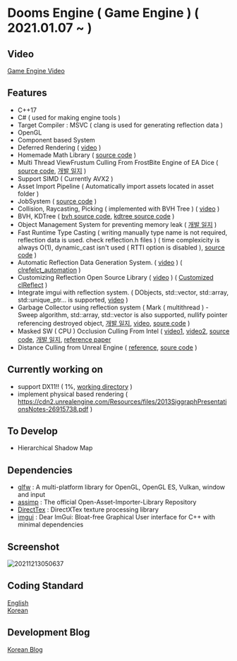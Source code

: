 # Dooms Engine ( Game Engine ) ( 2021.01.07 ~ )
  
## Video

[Game Engine Video](https://youtube.com/playlist?list=PLUg9a0kyCgTR3OhYZYSMauDmjv6D96pVz)              

## Features

  * C++17
  * C# ( used for making engine tools )    
  * Target Compiler : MSVC ( clang is used for generating reflection data )
  * OpenGL
  * Component based System
  * Deferred Rendering ( [video](https://youtu.be/TU9P8gcKsi8) )
  * Homemade Math Library ( [source code](https://github.com/SungJJinKang/LightMath_Cpp) )     
  * Multi Thread ViewFrustum Culling From FrostBite Engine of EA Dice ( [source code](https://github.com/SungJJinKang/EveryCulling/tree/main/CullingModule/ViewFrustumCulling), [개발 일지](https://sungjjinkang.github.io/doom/c++/computergraphics/game/2021/04/02/viewfrustumculling.html) )
  * Support SIMD ( Currently AVX2 )
  * Asset Import Pipeline ( Automatically import assets located in asset folder )
  * JobSystem ( [source code](https://github.com/SungJJinKang/JobSystem_cpp) )
  * Collision, Raycasting, Picking ( implemented with BVH Tree ) ( [video](https://youtu.be/ZASdCIKeG6s) )
  * BVH, KDTree ( [bvh source code](https://github.com/SungJJinKang/DoomsEngine/tree/main/Doom3/Source/Core/utility/BVH), [kdtree source code](https://github.com/SungJJinKang/DoomsEngine/tree/main/Doom3/Source/Core/utility/KDTree) )                          
  * Object Management System for preventing memory leak ( [개발 일지](https://sungjjinkang.github.io/computerscience/gameengine/2021/09/25/dangling_pointer.html) )
  * Fast Runtime Type Casting ( writing manually type name is not required, reflection data is used. check reflection.h files ) ( time complexicity is always O(1), dynamic_cast isn't used ( RTTI option is disabled ), [source code](https://github.com/SungJJinKang/Fast_Runtime_TypeCasting_cpp) )        
  * Automatic Reflection Data Generation System. ( [video](https://youtu.be/KGihaYTzqG8) ) ( [clrefelct_automation](https://github.com/SungJJinKang/clReflect_automation) )
  * Customizing Reflection Open Source Library ( [video](https://youtu.be/9DKGvkdR6zw) ) ( [Customized clReflect](https://github.com/SungJJinKang/clReflect_ForDoomsEngine) )
  * Integrate imgui with reflection system. ( DObjects, std::vector, std::array, std::unique_ptr... is supported, [video](https://youtu.be/wxZIGoTRcpo) )
  * Garbage Collector using reflection system ( Mark ( multithread ) - Sweep algorithm, std::array, std::vector is also supported, nullify pointer referencing destroyed object, [개발 일지](https://sungjjinkang.github.io/computerscience/2021/12/01/reflection_gc.html), [video](https://youtu.be/E4CNOIXYQnQ), [soure code](https://github.com/SungJJinKang/DoomsEngine/tree/main/Doom3/Source/Core/GarbageCollector) )
  * Masked SW ( CPU ) Occlusion Culling From Intel ( [video1](https://youtu.be/tMgokVljvAY), [video2](https://youtu.be/1IKTXsSLJ5g), [source code](https://github.com/SungJJinKang/EveryCulling/tree/main/CullingModule/MaskedSWOcclusionCulling), [개발 일지](https://sungjjinkang.github.io/computerscience/computergraphics/2021/12/31/masked_sw_occlusion_culling.html), [reference paper](https://software.intel.com/content/dam/develop/external/us/en/documents/masked-software-occlusion-culling.pdf] )        
  * Distance Culling from Unreal Engine ( [reference](https://docs.unrealengine.com/en-US/RenderingAndGraphics/VisibilityCulling/CullDistanceVolume/index.html), [soure code](https://github.com/SungJJinKang/EveryCulling/tree/main/CullingModule/DistanceCulling) )         
  
## Currently working on

  * support DX11!! ( 1%, [working directory](https://github.com/SungJJinKang/DoomsEngine/tree/d3d11_work) )             
  * implement physical based rendering ( https://cdn2.unrealengine.com/Resources/files/2013SiggraphPresentationsNotes-26915738.pdf )            
 
## To Develop
 
  * Hierarchical Shadow Map                   

## Dependencies            
             
  * [glfw](https://github.com/glfw/glfw) : A multi-platform library for OpenGL, OpenGL ES, Vulkan, window and input                     
  * [assimp](https://github.com/assimp/assimp) : The official Open-Asset-Importer-Library Repository                    
  * [DirectTex](https://github.com/microsoft/DirectXTex) : DirectXTex texture processing library                    
  * [imgui](https://github.com/ocornut/imgui) : Dear ImGui: Bloat-free Graphical User interface for C++ with minimal dependencies                    
                   
## Screenshot
![20211213050637](https://user-images.githubusercontent.com/33873804/145727751-74daefb4-a6b1-4b3c-94d3-56a52c5c0861.png)

## Coding Standard

[English](https://docs.google.com/document/d/1cT8EPgMXe0eopeHvwuFmbHG4TJr5kUmcovkr5irQZmo/edit)   
[Korean](https://docs.popekim.com/ko/coding-standards/cpp)


## Development Blog

[Korean Blog](https://sungjjinkang.github.io/) 
